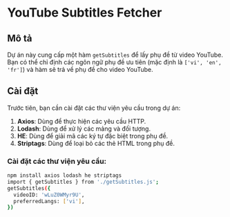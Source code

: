 


# YouTube Subtitles Fetcher

## Mô tả

Dự án này cung cấp một hàm `getSubtitles` để lấy phụ đề từ video YouTube. Bạn có thể chỉ định các ngôn ngữ phụ đề ưu tiên (mặc định là `['vi', 'en', 'fr']`) và hàm sẽ trả về phụ đề cho video YouTube.

## Cài đặt

Trước tiên, bạn cần cài đặt các thư viện yêu cầu trong dự án:

1. **Axios**: Dùng để thực hiện các yêu cầu HTTP.
2. **Lodash**: Dùng để xử lý các mảng và đối tượng.
3. **HE**: Dùng để giải mã các ký tự đặc biệt trong phụ đề.
4. **Striptags**: Dùng để loại bỏ các thẻ HTML trong phụ đề.

### Cài đặt các thư viện yêu cầu:

```bash
npm install axios lodash he striptags
import { getSubtitles } from './getSubtitles.js';
getSubtitles({
  videoID: 'wLuZ0WMyr9U',
  preferredLangs: ['vi'], 
})
